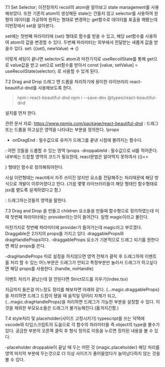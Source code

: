 7.1 Set Selector;
이전장까지 recoil의 atom을 알아보고 state management를 사용해보았다.
또한 기존의 atom이 생성해둔 state는 건들지 않고 selector를 사용하여 원형의 데이터를 가공하여 원하는 형태로 변경하는 get함수로 데이터를 표출을 해봤는데 이번장에서 set을 알아본다.

set에는 첫번째 파라미터에 {set} 형태로 함수를 받을 수 있고, 해당 set함수를 사용하여 atom의 값을 변경할 수 있다.
두번째 파라미터는 외부에서 전달받는 새롭게 값을 받을수 있다.
set: ({set}, newValue) => {}

이렇게 세팅이 끝나면 selector도 atom과 마찬가지로 useRecoilState를 통해 get으로 value값을 받고 set으로 set함수를 받아서
const [value, setValue] = useRecoilState(selector);
로 사용할 수 있게 된다.

7.2 Drag and Drop
드래그 앤 드롭을 처리하기에 용이한 라이브러리 react-beautiful-dnd를 사용해보도록 한다.

> npm i react-beautiful-dnd
> npm i --save-dev @types/react-beautiful-dnd

설치를 먼저 한다.

관련 문서 자료: https://www.npmjs.com/package/react-beautiful-dnd
<DragDropContext/> : 드래그 또는 드롭을 하고싶은 영역을 나타내는 부분을 정의한다.
!props

- onDragEnd : 필수값으로 유저가 드래그를 끝낸 시점에 불려지는 함수다.

<Droppable/> : 어떤 것들을 드롭할 수 있는 영역
!props
-droppableId : 필수값으로 id를 적어준다.
내부에는 드랍할 영역의 코드가 필요한데, react문법은 알아먹지 못하여서
{()=><div></div>} 형태인 함수로 정의해줘야한다.

사실 이런형태는 react에서 자주 쓰이진 않지만 요소를 전달해주는 처리때문에 해당 방식으로 개발이 이루어졌다고 한다.
(가끔 몇몇 라이브러리들이 해당 형태인 함수형태로 jsx를 뱉도록 설계하였다고 함.)

<Draggable/> : 드래그하는것들의 영역을 말한다.

7.3 Drag and Drop
<Droppable/>을 만들고 children 요소들을 만들때 함수형으로 정의하였는데 이때 첫번째 파라미터에는 provider라는것이 들어간다.
일명 magic이라고 불린다.

<Draggable/>
마찬가지로 첫번째 파라미터에 provider가 들어가는데 magic라고 부르겠다.
Draggable은 2가지의 props를 가지고 있다.
draggableProps와 dragHandleProps이다.
-draggableProps 요소가 기본적으로 드래그 되기를 원한다면 해당 props를 쓴다.

-dragHandleProps 따로 설정을 하지않으면 영역 전체가 클릭 후 드래그하여 이벤트를 처리 할 수 있는 어느부분은 드래그가 안되고 특정부분만 눌러서 드래그가 하고싶다면 해당 props를 사용한다.
(handle, noHandle)

이벤트 처리가 끝났는데 잘 안된다면 Strict모드를 지우기(index.tsx)

지금까지 들은걸 어느정도 정리를 해보자면 아래와 같다.
{...magic.draggableProps}을 처리하면 드래그 드랍이 됐을 때 움직일 덩어리 자체가 되고,
{...magic.dragHandleProps}을 처리하면 드래그가 가능한 부분을 설정할 수 있다. 이것을 제외한 부모요소들은 드래그가 불가능해진다.(옮겨지긴함.)

7.4 style처리 및 placeholder(사이즈 고정시키기)
typescript를 쓰는 덕택에 vscode와 타입스크립트의 도움으로 각 함수의 파라미터들 즉 object의 type을 볼수가 있다. 궁금한 부분의 오른쪽 클릭 후 형식 정의로 이동을 누르면 정의된 내용을 볼 수 있다.

-placeholder
droppable이 끝날 때 두는 어떤 것
{magic.placeholder}
해당 처리를 영역 마지막 부분에 두는것으로 더 이상 사이즈가 줄어들었다가 늘어났다하지 않는 것을 볼 수 있다.
